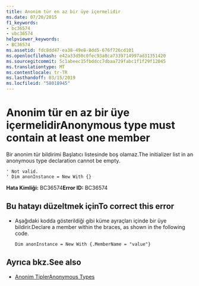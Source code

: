 ```yaml
---
title: Anonim tür en az bir üye içermelidir
ms.date: 07/20/2015
f1_keywords:
- bc36574
- vbc36574
helpviewer_keywords:
- BC36574
ms.assetid: fdc8dd47-ea38-49e8-8dd5-676f726cd101
ms.openlocfilehash: e42a33d50c0fec93a8ca7339714997ad31351420
ms.sourcegitcommit: 5c1abeec15fbddcc7dbaa729fabc1f1f29f12045
ms.translationtype: MT
ms.contentlocale: tr-TR
ms.lasthandoff: 03/15/2019
ms.locfileid: "58018945"
---
```

# <a name="anonymous-type-must-contain-at-least-one-member"></a><span data-ttu-id="6c998-102">Anonim tür en az bir üye içermelidir</span><span class="sxs-lookup"><span data-stu-id="6c998-102">Anonymous type must contain at least one member</span></span>
<span data-ttu-id="6c998-103">Bir anonim tür bildirimi Başlatıcı listesinde boş olamaz.</span><span class="sxs-lookup"><span data-stu-id="6c998-103">The initializer list in an anonymous type declaration cannot be empty.</span></span>  
  
```  
' Not valid.  
' Dim anonInstance = New With {}  
```  
  
 <span data-ttu-id="6c998-104">**Hata Kimliği:** BC36574</span><span class="sxs-lookup"><span data-stu-id="6c998-104">**Error ID:** BC36574</span></span>  
  
## <a name="to-correct-this-error"></a><span data-ttu-id="6c998-105">Bu hatayı düzeltmek için</span><span class="sxs-lookup"><span data-stu-id="6c998-105">To correct this error</span></span>  
  
-   <span data-ttu-id="6c998-106">Aşağıdaki kodda gösterildiği gibi küme ayraçları içinde bir üye bildirir.</span><span class="sxs-lookup"><span data-stu-id="6c998-106">Declare a member within the braces, as shown in the following code.</span></span>  
  
    ```  
    Dim anonInstance = New With {.MemberName = "value"}  
    ```  
  
## <a name="see-also"></a><span data-ttu-id="6c998-107">Ayrıca bkz.</span><span class="sxs-lookup"><span data-stu-id="6c998-107">See also</span></span>

- [<span data-ttu-id="6c998-108">Anonim Tipler</span><span class="sxs-lookup"><span data-stu-id="6c998-108">Anonymous Types</span></span>](../../visual-basic/programming-guide/language-features/objects-and-classes/anonymous-types.md)

